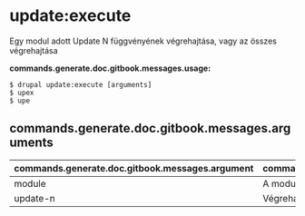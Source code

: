 # update:execute
Egy modul adott Update N függvényének végrehajtása, vagy az összes végrehajtása

**commands.generate.doc.gitbook.messages.usage:**
```
$ drupal update:execute [arguments]
$ upex  
$ upe  
```

## commands.generate.doc.gitbook.messages.arguments
commands.generate.doc.gitbook.messages.argument | commands.generate.doc.gitbook.messages.details
---------|-------------
module | A modul neve.
update-n | Végrehajtandó adott Update N függvény
